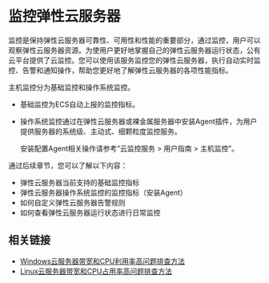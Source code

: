 # 监控弹性云服务器<a name="ZH-CN_TOPIC_0027371529"></a>

监控是保持弹性云服务器可靠性、可用性和性能的重要部分，通过监控，用户可以观察弹性云服务器资源。为使用户更好地掌握自己的弹性云服务器运行状态，公有云平台提供了云监控。您可以使用该服务监控您的弹性云服务器，执行自动实时监控、告警和通知操作，帮助您更好地了解弹性云服务器的各项性能指标。

主机监控分为基础监控和操作系统监控。

-   基础监控为ECS自动上报的监控指标。
-   操作系统监控通过在弹性云服务器或裸金属服务器中安装Agent插件，为用户提供服务器的系统级、主动式、细颗粒度监控服务。

    安装配置Agent相关操作请参考“云监控服务 \> 用户指南 \> 主机监控”。


通过后续章节，您可以了解以下内容：

-   弹性云服务器当前支持的基础监控指标
-   弹性云服务器操作系统监控的监控指标（安装Agent）
-   如何自定义弹性云服务器告警规则
-   如何查看弹性云服务器运行状态进行日常监控

## 相关链接<a name="section16368143915287"></a>

-   [Windows云服务器带宽和CPU利用率高问题排查方法](https://support.huaweicloud.com/ecs_faq/zh-cn_topic_0167429328.html)
-   [Linux云服务器带宽和CPU占用率高问题排查方法](https://support.huaweicloud.com/ecs_faq/zh-cn_topic_0167429329.html)

